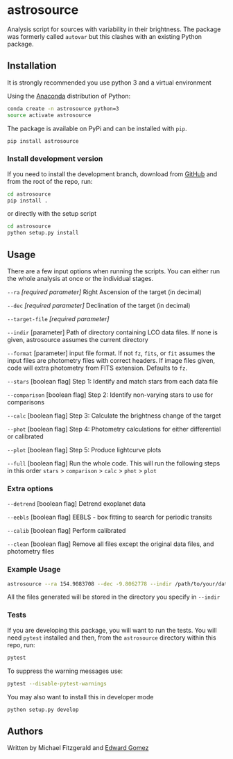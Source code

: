 # astrosource
Analysis script for sources with variability in their brightness. The package was formerly called `autovar` but this clashes with an existing Python package.

## Installation

It is strongly recommended you use python 3 and a virtual environment

Using the [Anaconda](https://www.anaconda.com/download/) distribution of Python:

```bash
conda create -n astrosource python=3
source activate astrosource
```

The package is available on PyPi and can be installed with `pip`.

```bash
pip install astrosource
```

### Install development version

If you need to install the development branch, download from [GitHub](https://github.com/zemogle/astrosource) and from the root of the repo, run:

```bash
cd astrosource
pip install .
```

or directly with the setup script

```bash
cd astrosource
python setup.py install
```

## Usage

There are a few input options when running the scripts. You can either run the whole analysis at once or the individual stages.

`--ra` *[required parameter]* Right Ascension of the target (in decimal)

`--dec` *[required parameter]* Declination of the target (in decimal)

`--target-file` *[required parameter]*

`--indir` [parameter] Path of directory containing LCO data files. If none is given, astrosource assumes the current directory

`--format` [parameter] input file format. If not `fz`, `fits`, or `fit` assumes the input files are photometry files with correct headers. If image files given, code will extra photometry from FITS extension. Defaults to `fz`.

`--stars` [boolean flag] Step 1: Identify and match stars from each data file

`--comparison` [boolean flag] Step 2: Identify non-varying stars to use for comparisons

`--calc` [boolean flag] Step 3: Calculate the brightness change of the target

`--phot` [boolean flag] Step 4: Photometry calculations for either differential or calibrated

`--plot` [boolean flag] Step 5: Produce lightcurve plots

`--full` [boolean flag] Run the whole code. This will run the following steps in this order `stars` > `comparison` > `calc` > `phot` > `plot`

### Extra options
`--detrend` [boolean flag] Detrend exoplanet data

`--eebls` [boolean flag] EEBLS - box fitting to search for periodic transits

`--calib` [boolean flag] Perform calibrated

`--clean` [boolean flag] Remove all files except the original data files, and photometry files


### Example Usage

```bash
astrosource --ra 154.9083708 --dec -9.8062778 --indir /path/to/your/data --full
```

All the files generated will be stored in the directory you specify in `--indir`

### Tests

If you are developing this package, you will want to run the tests. You will need `pytest` installed and then, from the `astrosource` directory within this repo, run:

```bash
pytest
```

To suppress the warning messages use:

```bash
pytest --disable-pytest-warnings
```

You may also want to install this in developer mode

```bash
python setup.py develop
```

## Authors
Written by Michael Fitzgerald and [Edward Gomez](@zemogle)
